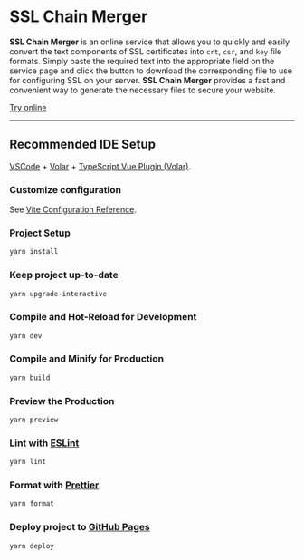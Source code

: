 # SSL Chain Merger

**SSL Chain Merger** is an online service that allows you to quickly and easily convert the text components of SSL certificates into `crt`, `csr`, and `key` file formats. Simply paste the required text into the appropriate field on the service page and click the button to download the corresponding file to use for configuring SSL on your server. **SSL Chain Merger** provides a fast and convenient way to generate the necessary files to secure your website.

[Try online](https://phoenixweiss.github.io/SSL-Certificate-Chain-Merger/)

---

## Recommended IDE Setup

[VSCode](https://code.visualstudio.com/) + [Volar](https://marketplace.visualstudio.com/items?itemName=Vue.volar) + [TypeScript Vue Plugin (Volar)](https://marketplace.visualstudio.com/items?itemName=Vue.vscode-typescript-vue-plugin).

### Customize configuration

See [Vite Configuration Reference](https://vitejs.dev/config/).

### Project Setup

```sh
yarn install
```

### Keep project up-to-date

```sh
yarn upgrade-interactive
```

### Compile and Hot-Reload for Development

```sh
yarn dev
```

### Compile and Minify for Production

```sh
yarn build
```

### Preview the Production

```sh
yarn preview
```

### Lint with [ESLint](https://eslint.org/)

```sh
yarn lint
```

### Format with [Prettier](https://prettier.io/)

```sh
yarn format
```

### Deploy project to [GitHub Pages](https://pages.github.com/)

```sh
yarn deploy
```
